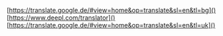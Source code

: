 [https://translate.google.de/#view=home&op=translate&sl=en&tl=bg]()
[https://www.deepl.com/translator]()
[https://translate.google.de/#view=home&op=translate&sl=en&tl=uk]()
